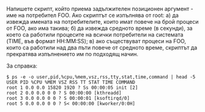 Напишете скрипт, който приема задължителен позиционен аргумент - име на потребител
FOO. Ако скриптът се изпълнява от root:
а) да извежда имената на потребителите, които имат повече на брой процеси от FOO, ако има такива;
б) да извежда средното време (в секунди), за което са работили процесите на всички потребители
на системата (TIME, във формат HH:MM:SS);
в) ако съществуват процеси на FOO, които са работили над два пъти повече от средното време,
скриптът да прекратява изпълнението им по подходящ начин.

За справка:
```
$ ps -e -o user,pid,%cpu,%mem,vsz,rss,tty,stat,time,command | head -5
USER PID %CPU %MEM VSZ RSS TT STAT TIME COMMAND
root 1 0.0 0.0 15820 1920 ? Ss 00:00:05 init [2]
root 2 0.0 0.0 0 0 ? S 00:00:00 [kthreadd]
root 3 0.0 0.0 0 0 ? S 00:00:01 [ksoftirqd/0]
root 5 0.0 0.0 0 0 ? S< 00:00:00 [kworker/0:0H]
```
